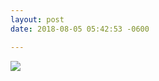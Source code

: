 ```yaml
---
layout: post
date: 2018-08-05 05:42:53 -0600

---
```


<img src="/assets/images/2018/0239a90fbc.jpg" />

